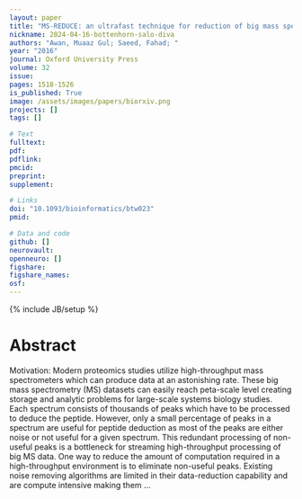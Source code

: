 ```yaml
---
layout: paper
title: "MS-REDUCE: an ultrafast technique for reduction of big mass spectrometry data for high-throughput processing"
nickname: 2024-04-16-bottenhorn-salo-diva
authors: "Awan, Muaaz Gul; Saeed, Fahad; "
year: "2016"
journal: Oxford University Press
volume: 32
issue:
pages: 1518-1526
is_published: True
image: /assets/images/papers/biorxiv.png
projects: []
tags: []

# Text
fulltext:
pdf:
pdflink:
pmcid:
preprint: 
supplement:

# Links
doi: "10.1093/bioinformatics/btw023"
pmid:

# Data and code
github: []
neurovault:
openneuro: []
figshare:
figshare_names:
osf:
---
```

{% include JB/setup %}

# Abstract

Motivation: Modern proteomics studies utilize high-throughput mass spectrometers which can produce data at an astonishing rate. These big mass spectrometry (MS) datasets can easily reach peta-scale level creating storage and analytic problems for large-scale systems biology studies. Each spectrum consists of thousands of peaks which have to be processed to deduce the peptide. However, only a small percentage of peaks in a spectrum are useful for peptide deduction as most of the peaks are either noise or not useful for a given spectrum. This redundant processing of non-useful peaks is a bottleneck for streaming high-throughput processing of big MS data. One way to reduce the amount of computation required in a high-throughput environment is to eliminate non-useful peaks. Existing noise removing algorithms are limited in their data-reduction capability and are compute intensive making them …
